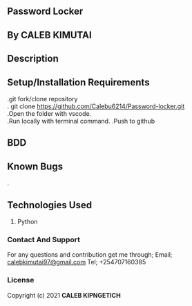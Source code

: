 ## Password Locker

## By CALEB KIMUTAI
        
## Description


## Setup/Installation Requirements
.git fork/clone repository <br>
. git clone https://github.com/Calebu6214/Password-locker.git <br>
.Open the folder with vscode.<br>
.Run locally with terminal command.
.Push to github

## BDD


## Known Bugs
 .

## Technologies Used
1. Python

### Contact And Support
For any questions and contribution get me through;
Email; calebkimutai97@gmail.com
Tel; +254707160385

### License
Copyright (c) 2021 **CALEB KIPNGETICH**